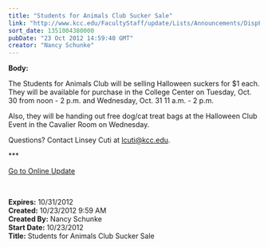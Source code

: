 ```yaml
---
title: "Students for Animals Club Sucker Sale"
link: "http://www.kcc.edu/FacultyStaff/update/Lists/Announcements/DispForm.aspx?ID=862"
sort_date: 1351004380000
pubDate: "23 Oct 2012 14:59:40 GMT"
creator: "Nancy Schunke"
---
```


<div><b>Body:</b> <div class="ExternalClassE6AB10271F9641B8BAA419A6327E4F8C">
<div>
<p><span>The Students for Animals Club will be selling Halloween suckers for $1 each. They will be available for purchase in the College Center on Tuesday, Oct. 30 from noon - 2 p.m. and Wednesday, Oct. 31 11 a.m. - 2 p.m. </span></p>
<p><span>Also, they will be handing out free dog/cat treat bags at the Halloween Club Event in the Cavalier Room on Wednesday.</span></p>
<p><span>Questions? Contact Linsey Cuti at <a href="mailto:lcuti@kcc.edu"><span style="text-decoration:none;text-underline:none">lcuti@kcc.edu</span></a>.</span></p>
<p><span>***</span></p>
<p><span><a href="/FacultyStaff/update/Pages/dailyupdate.aspx">Go to Online Update</a></span><span></span></p>
<p><span></span> </p></div></div></div>
<div><b>Expires:</b> 10/31/2012</div>
<div><b>Created:</b> 10/23/2012 9:59 AM</div>
<div><b>Created By:</b> Nancy Schunke</div>
<div><b>Start Date:</b> 10/23/2012</div>
<div><b>Title:</b> Students for Animals Club Sucker Sale</div>
